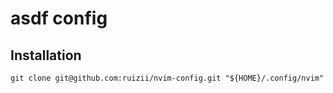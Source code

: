 # asdf config

## Installation

```shell
git clone git@github.com:ruizii/nvim-config.git "${HOME}/.config/nvim"
```
